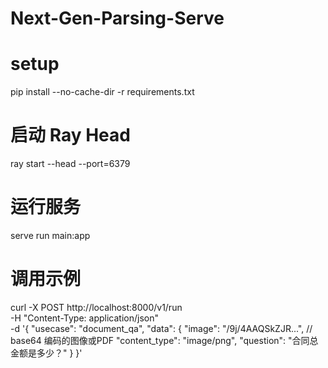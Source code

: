 # Next-Gen-Parsing-Serve

# setup
pip install --no-cache-dir -r requirements.txt


# 启动 Ray Head
ray start --head --port=6379

# 运行服务
serve run main:app

# 调用示例
curl -X POST http://localhost:8000/v1/run \
  -H "Content-Type: application/json" \
  -d '{
    "usecase": "document_qa",
    "data": {
      "image": "/9j/4AAQSkZJR...",  // base64 编码的图像或PDF
      "content_type": "image/png",
      "question": "合同总金额是多少？"
    }
  }'

